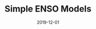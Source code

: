 ---
title: "Simple ENSO Models"
date: 2019-12-01
publishDate: 2019-09-18T01:50:18.496584Z
authors: ["Fei-Fei Jin", "Han-Ching Chen", "**Sen Zhao**", "Michiya Hayashi", "Christina Karamperidou", "Malte F. Stuecker", "Ruihuang Xie"]
publication_types: ["6"]
abstract: ""
featured: false
publication: "**_AGU Monograph Series: ENSO in a Changing Climate_**. eds: A. Santoso, W. Cai, and M. J. McPhaden"
tags: ["ENSO"]
---